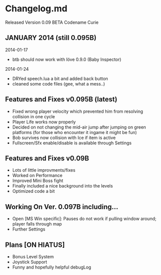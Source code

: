 # Changelog.md
Released Version 0.09 BETA Codename Curie

## JANUARY 2014 (still 0.095B)

2014-01-17 
 * btb should now work with löve 0.9.0 (Baby Inspector)

2014-01-24
 * DRYed speech.lua a bit and added back button
 * cleaned some code files (gee, what a mess..)
 
## Features and Fixes v0.095B (latest)
* Fixed wrong player velocity which prevented him from resolving collision in one cycle
* Player Life works now properly
* Decided on not changing the mid-air jump after jumping on green platforms (for those who encounter it ingame it might be fun)
* Bob survives now collision with Ice if item is active
* Fullscreen/Sfx enable/disable is available through Settings 

## Features and Fixes v0.09B
* Lots of little improvments/fixes
* Worked on Performance
* Improved Mini Boss fight
* Finally included a nice background into the levels 
* Optimized code a bit

## Working On Ver. 0.097B including... 
* Open [MS Win specific]: Pauses do not work if pulling window around; player falls through map 
* Further Settings 
  
## Plans [ON HIATUS]
* Bonus Level System 
* Joystick Support 
* Funny and hopefully helpful debugLog 
